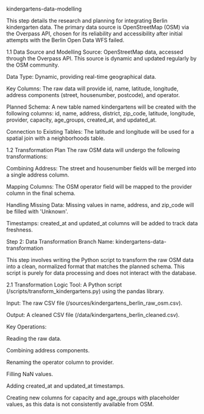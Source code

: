 kindergartens-data-modelling

This step details the research and planning for integrating Berlin kindergarten data. The primary data source is OpenStreetMap (OSM) via the Overpass API, chosen for its reliability and accessibility after initial attempts with the Berlin Open Data WFS failed.

1.1 Data Source and Modelling
Source: OpenStreetMap data, accessed through the Overpass API. This source is dynamic and updated regularly by the OSM community.

Data Type: Dynamic, providing real-time geographical data.

Key Columns: The raw data will provide id, name, latitude, longitude, address components (street, housenumber, postcode), and operator.

Planned Schema: A new table named kindergartens will be created with the following columns: id, name, address, district, zip_code, latitude, longitude, provider, capacity, age_groups, created_at, and updated_at.

Connection to Existing Tables: The latitude and longitude will be used for a spatial join with a neighborhoods table.

1.2 Transformation Plan
The raw OSM data will undergo the following transformations:

Combining Address: The street and housenumber fields will be merged into a single address column.

Mapping Columns: The OSM operator field will be mapped to the provider column in the final schema.

Handling Missing Data: Missing values in name, address, and zip_code will be filled with 'Unknown'.

Timestamps: created_at and updated_at columns will be added to track data freshness.

Step 2: Data Transformation
Branch Name: kindergartens-data-transformation

This step involves writing the Python script to transform the raw OSM data into a clean, normalized format that matches the planned schema. This script is purely for data processing and does not interact with the database.

2.1 Transformation Logic
Tool: A Python script (/scripts/transform_kindergartens.py) using the pandas library.

Input: The raw CSV file (/sources/kindergartens_berlin_raw_osm.csv).

Output: A cleaned CSV file (/data/kindergartens_berlin_cleaned.csv).

Key Operations:

Reading the raw data.

Combining address components.

Renaming the operator column to provider.

Filling NaN values.

Adding created_at and updated_at timestamps.

Creating new columns for capacity and age_groups with placeholder values, as this data is not consistently available from OSM.



